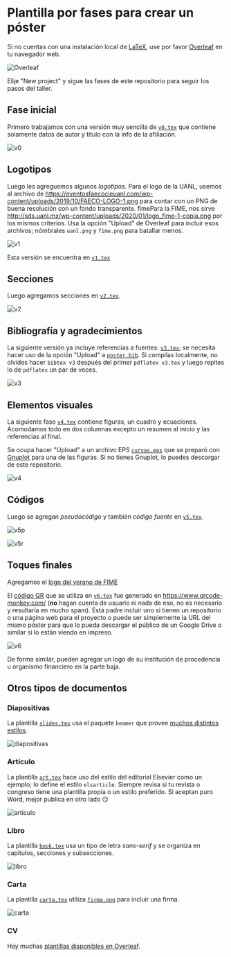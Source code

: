 # Plantilla por fases para crear un póster

Si no cuentas con una instalación local de
[LaTeX](https://www.latex-project.org/), use por favor
[Overleaf](https://www.overleaf.com/) en tu navegador web.

![Overleaf](https://github.com/satuelisa/Poster/blob/main/overleaf.png)

Elije "New project" y sigue las fases de este repositorio para seguir
los pasos del taller.

## Fase inicial

Primero trabajamos con una versión muy sencilla de
[`v0.tex`](https://github.com/satuelisa/Poster/blob/main/v0.tex) que
contiene solamente datos de autor y título con la info de la
afiliación.

![v0](https://github.com/satuelisa/Poster/blob/main/v0.png)

## Logotipos

Luego les agreguemos algunos *logotipos*. Para el logo de la UANL, usemos al archivo de
	https://eventosfaecocieuanl.com/wp-content/uploads/2019/10/FAECO-LOGO-1.png
para contar con un PNG de buena resolución con un fondo transparente. fimePara
la FIME, nos sirve
http://sds.uanl.mx/wp-content/uploads/2020/01/logo_fime-1-copia.png
por los mismos criterios. Usa
la opción "Upload" de Overleaf para incluir esos archivos; nómbrales
`uanl.png` y `fime.png` para batallar menos. 

![v1](https://github.com/satuelisa/Poster/blob/main/v1.png)

Esta versión se encuentra en
	[`v1.tex`](https://github.com/satuelisa/Poster/blob/main/v1.tex)

## Secciones

Luego agregamos secciones en
  [`v2.tex`](https://github.com/satuelisa/Poster/blob/main/v2.tex).

![v2](https://github.com/satuelisa/Poster/blob/main/v2.png)

## Bibliografía y agradecimientos

La siguiente versión ya incluye referencias a fuentes:
  [`v3.tex`](https://github.com/satuelisa/Poster/blob/main/v2.tex); se
  necesita hacer uso de la opción "Upload" a
  [`poster.bib`](https://github.com/satuelisa/Poster/blob/main/poster.bib). Si
  compilas localmente, no olvides hacer `bibtex v3` después del primer
  `pdflatex v3.tex` y luego repites lo de `pdflatex` un par de veces.

![v3](https://github.com/satuelisa/Poster/blob/main/v3.png)

## Elementos visuales

La siguiente fase
 [`v4.tex`](https://github.com/satuelisa/Poster/blob/main/v4.tex)
 contiene figuras, un cuadro y ecuaciones. Acomodamos todo en dos
 columnas excepto un resumen al inicio y las referencias al final.
 
 Se ocupa hacer "Upload" a un archivo EPS
[`curvas.eps`](https://elisa.dyndns-web.com/curvas.eps) que se preparó
con [Gnuplot](http://gnuplot.sourceforge.net/) para una de las
figuras. Si no tienes Gnuplot, lo puedes descargar de este
repositorio.

![v4](https://github.com/satuelisa/Poster/blob/main/v4.png)

## Códigos

Luego se agregan _pseudocódigo_ y también _código fuente_ en 
[`v5.tex`](https://github.com/satuelisa/Poster/blob/main/v5.tex).

![v5p](https://github.com/satuelisa/Poster/blob/main/v5pseudocode.png)

![v5r](https://github.com/satuelisa/Poster/blob/main/v5realcode.png)


## Toques finales

Agregamos el [logo del verano de
FIME](https://github.com/satuelisa/Poster/blob/main/verano2021.png)

El [código
QR](https://github.com/satuelisa/Poster/blob/main/qr-code.png) que se
utiliza en
[`v6.tex`](https://github.com/satuelisa/Poster/blob/main/v6.tex) fue
generado en https://www.qrcode-monkey.com/ (**no** hagan cuenta de
usuario ni nada de eso, no es necesario y resultaría en mucho
spam). Está padre incluir uno si tienen un repositorio o una página
web para el proyecto o puede ser simplemente la URL del mismo póster
para que lo pueda descargar el público de un Google Drive o similar si
lo están viendo en impreso.

![v6](https://github.com/satuelisa/Poster/blob/main/v6.png)

De forma similar, pueden agregar un logo de su institución de
procedencia u organismo financiero en la parte baja.

## Otros tipos de documentos

### Diapositivas

La plantilla
[`slides.tex`](https://github.com/satuelisa/Poster/blob/main/slides.tex)
usa el paquete `beamer` que provee [muchos distintos
estilos](https://deic-web.uab.cat/~iblanes/beamer_gallery/index.html).

![diapositivas](https://github.com/satuelisa/Poster/blob/main/slides.png)


### Artículo

La plantilla
[`art.tex`](https://github.com/satuelisa/Poster/blob/main/art.tex)
hace uso del estilo del editorial Elsevier como un ejemplo; lo define
el estilo `elsarticle`. Siempre revisa si tu revista o congreso tiene
una plantilla propia o un estilo preferido. Si aceptan puro Word,
mejor publica en otro lado :smirk:

![artículo](https://github.com/satuelisa/Poster/blob/main/art.png)

### Libro

La plantilla
[`book.tex`](https://github.com/satuelisa/Poster/blob/main/book.tex)
usa un tipo de letra _sans-serif_ y se organiza en capítulos,
secciones y subsecciones.

![libro](https://github.com/satuelisa/Poster/blob/main/book.png)

### Carta

La plantilla
[`carta.tex`](https://github.com/satuelisa/Poster/blob/main/carta.tex)
utiliza
[`firma.png`](https://github.com/satuelisa/Poster/blob/main/firma.png)
para incluir una firma.

![carta](https://github.com/satuelisa/Poster/blob/main/carta.png)

### CV

Hay muchas [plantillas disponibles en
Overleaf](https://www.overleaf.com/latex/templates/your-new-cv/xqzhcmqkqrtw).
